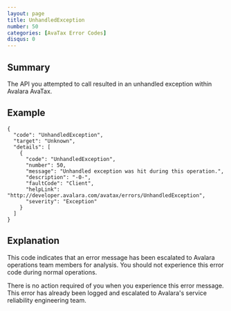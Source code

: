 ```yaml
---
layout: page
title: UnhandledException
number: 50
categories: [AvaTax Error Codes]
disqus: 0
---
```


## Summary

The API you attempted to call resulted in an unhandled exception within Avalara AvaTax.

## Example

    {
      "code": "UnhandledException",
      "target": "Unknown",
      "details": [
        {
          "code": "UnhandledException",
          "number": 50,
          "message": "Unhandled exception was hit during this operation.",
          "description": "-0-",
          "faultCode": "Client",
          "helpLink": "http://developer.avalara.com/avatax/errors/UnhandledException",
          "severity": "Exception"
        }
      ]
    }

## Explanation

This code indicates that an error message has been escalated to Avalara operations team members for analysis.  You should not experience this error code during normal operations.

There is no action required of you when you experience this error message.  This error has already been logged and escalated to Avalara's service reliability engineering team.

